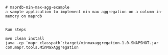     # maprdb-min-max-agg-example
    a sample application to implement min max aggregation on a column in-memory on maprdb


    Run steps
    
    mvn clean install
    java -cp `mapr classpath`:target/minmaxaggregation-1.0-SNAPSHOT.jar com.mapr.tools.MinMaxAggregation